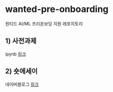# wanted-pre-onboarding
원티드 AI/ML 프리온보딩 지원 레포지토리
## 1) 사전과제
ipynb [링크](https://github.com/sangho5o5/wanted_pre_onboarding/blob/main/%EC%9B%90%ED%8B%B0%EB%93%9C%EC%82%AC%EC%A0%84%EA%B3%BC%EC%A0%9C.ipynb)
## 2) 숏에세이
네이버블로그 [링크](https://blog.naver.com/sangho5o5/222643397470)
